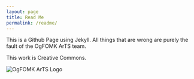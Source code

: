 ```yaml
---
layout: page
title: Read Me
permalink: /readme/
---
```


This is a Github Page using Jekyll. All things that are wrong are purely the fault of the OgFOMK ArTS team.

This work is Creative Commons.

![OgFOMK ArTS Logo](/assets/OgFOMK-Logo.png)
